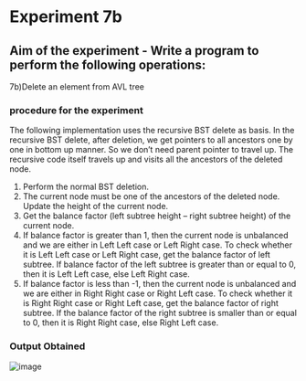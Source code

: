 #   Experiment 7b
## Aim of the experiment - Write a program to perform the following operations:
7b)Delete an element from AVL tree


###  procedure for the experiment 
The following implementation uses the recursive BST delete as basis. 
In the recursive BST delete, after deletion, we get pointers to all ancestors one by one in bottom up manner. 
So we don’t need parent pointer to travel up. The recursive code itself travels up and visits all the ancestors of the deleted node.
1) Perform the normal BST deletion.
2) The current node must be one of the ancestors of the deleted node. Update the height of the current node.
3) Get the balance factor (left subtree height – right subtree height) of the current node.
4) If balance factor is greater than 1, then the current node is unbalanced and we are either in Left Left case or Left Right case. To check whether it is Left Left case or Left Right case, get the balance factor of left subtree. If balance factor of the left subtree is greater than or equal to 0, then it is Left Left case, else Left Right case.
5) If balance factor is less than -1, then the current node is unbalanced and we are either in Right Right case or Right Left case. To check whether it is Right Right case or Right Left case, get the balance factor of right subtree. If the balance factor of the right subtree is smaller than or equal to 0, then it is Right Right case, else Right Left case.



### Output Obtained
![image](https://user-images.githubusercontent.com/77834002/108045547-98a8ac00-7069-11eb-8599-fd04fd73231a.png)
